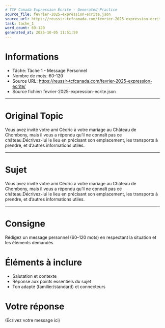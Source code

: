 ```yaml
---
# TCF Canada Expression Écrite - Generated Practice
source_file: fevrier-2025-expression-ecrite.json
source_url: https://reussir-tcfcanada.com/fevrier-2025-expression-ecrite/
task: tache_1
word_count: 60-120
generated_at: 2025-10-05 11:51:59
---
```


# Informations
- Tâche: Tâche 1 - Message Personnel
- Nombre de mots: 60-120
- Source URL: https://reussir-tcfcanada.com/fevrier-2025-expression-ecrite/
- Source fichier: fevrier-2025-expression-ecrite.json

---

# Original Topic
Vous avez invité votre ami Cédric à votre mariage au Château de Chombony, mais il vous a répondu qu’il ne connaît pas ce château.Décrivez-lui le lieu en précisant son emplacement, les transports à prendre, et d’autres informations utiles.

---

# Sujet
Vous avez invité votre ami Cédric à votre mariage au Château de Chombony, mais il vous a répondu qu’il ne connaît pas ce château.Décrivez-lui le lieu en précisant son emplacement, les transports à prendre, et d’autres informations utiles.

---
# Consigne
Rédigez un message personnel (60–120 mots) en respectant la situation et les éléments demandés.

# Éléments à inclure
- Salutation et contexte
- Réponse aux points essentiels du sujet
- Ton adapté (familier/standard) et connecteurs

# Votre réponse
(Écrivez votre message ici)
